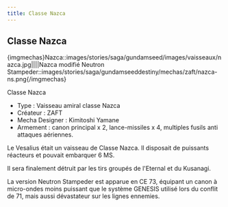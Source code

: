 ```yaml
---
title: Classe Nazca
---
```


Classe Nazca
------------


{imgmechas}Nazca::images/stories/saga/gundamseed/images/vaisseaux/nazca.jpg||||Nazca modifié Neutron Stampeder::images/stories/saga/gundamseeddestiny/mechas/zaft/nazca-ns.png{/imgmechas}


Classe Nazca


- Type : Vaisseau amiral classe Nazca   
- Créateur : ZAFT   
- Mecha Designer : Kimitoshi Yamane   
- Armement : canon principal x 2, lance-missiles x 4, multiples fusils anti attaques aériennes.   
  
Le Vesalius était un vaisseau de Classe Nazca. Il disposait de puissants réacteurs et pouvait embarquer 6 MS.


Il sera finalement détruit par les tirs groupés de l'Eternal et du Kusanagi.


La version Neutron Stampeder est apparue en CE 73, équipant un canon à micro-ondes moins puissant que le système GENESIS utilisé lors du conflit de 71, mais aussi dévastateur sur les lignes ennemies.

